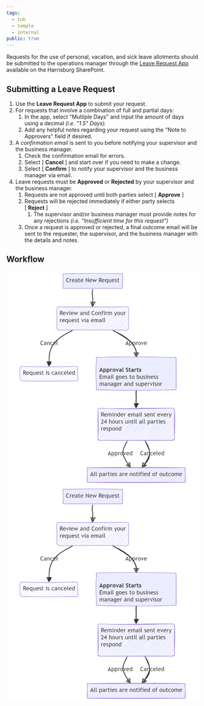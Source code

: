 ```yaml
---
tags:
  - tuh
  - temple
  - internal
public: true
---
```

Requests for the use of personal, vacation, and sick leave allotments should be submitted to the operations manager through the [Leave Request App](https://tuprd.sharepoint.com/sites/hbg/SitePages/Leave-Request.aspx?source=https%3A%2F%2Ftuprd.sharepoint.com%2Fsites%2Fhbg%2FSitePages%2FForms%2FByAuthor.aspx) available on the Harrisburg SharePoint.

## Submitting a Leave Request

1. Use the **Leave Request App** to submit your request.
2. For requests that involve a combination of full and partial days:
    1. In the app, select "Multiple Days" and input the amount of days using a decimal _(i.e. "1.5" Days)._
    2. Add any helpful notes regarding your request using the "Note to Approvers" field if desired.
3. A _confirmation email_ is sent to you before notifying your supervisor and the business manager.
    1. Check the confirmation email for errors.
    2. Select [ **Cancel** ] and start over if you need to make a change.
    3. Select [ **Confirm** ] to notify your supervisor and the business manager via email.
4. Leave requests must be **Approved** or **Rejected** by your supervisor and the business manager.
    1. Requests are not approved until both parties select [ **Approve** ]
    2. Requests will be rejected immediately if either party selects [ **Reject** ]
        1. The supervisor and/or business manager must provide notes for any rejections _(i.e. "Insufficient time for this request")_
    3. Once a request is approved or rejected, a final outcome email will be sent to the requester, the supervisor, and the business manager with the details and notes.

## Workflow

![](/assets/images/leave-request-diagram.png)
![](/assets/images/leave-request-diagram.png)